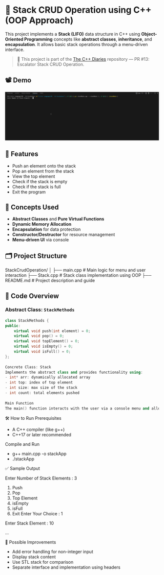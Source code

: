 # 🧱 Stack CRUD Operation using C++ (OOP Approach)

This project implements a **Stack (LIFO)** data structure in C++ using **Object-Oriented Programming** concepts like **abstract classes**, **inheritance**, and **encapsulation**. It allows basic stack operations through a menu-driven interface.

> 📁 This project is part of the [The C++ Diaries](https://github.com/Rajdeep5270/the-cpp-diaries) repository — PR #13: Escalator Stack CRUD Operation.

## 📽️ Demo

![Stack Operations Demo](https://github.com/Rajdeep5270/the-cpp-diaries/blob/master/PR%20-%2013%20Escalator/StackCrudOperation.gif)

## 📌 Features

- Push an element onto the stack
- Pop an element from the stack
- View the top element
- Check if the stack is empty
- Check if the stack is full
- Exit the program

## 🧠 Concepts Used

- **Abstract Classes** and **Pure Virtual Functions**
- **Dynamic Memory Allocation**
- **Encapsulation** for data protection
- **Constructor/Destructor** for resource management
- **Menu-driven UI** via console

## 🗂️ Project Structure

StackCrudOperation/
│
├── main.cpp # Main logic for menu and user interaction
├── Stack.cpp # Stack class implementation using OOP
├── README.md # Project description and guide

## 📄 Code Overview

### Abstract Class: `StackMethods`

```cpp
class StackMethods {
public:
    virtual void push(int element) = 0;
    virtual void pop() = 0;
    virtual void topElement() = 0;
    virtual void isEmpty() = 0;
    virtual void isFull() = 0;
};

Concrete Class: Stack
Implements the abstract class and provides functionality using:
- int* arr: dynamically allocated array
- int top: index of top element
- int size: max size of the stack
- int count: total elements pushed

Main Function
The main() function interacts with the user via a console menu and allows dynamic stack operations.
```

🛠️ How to Run
Prerequisites
- A C++ compiler (like g++)
- C++17 or later recommended

Compile and Run
- g++ main.cpp -o stackApp
- ./stackApp

✅ Sample Output

Enter Number of Stack Elements : 3

1. Push
2. Pop
3. Top Element
4. isEmpty
5. isFull
0. Exit
Enter Your Choice : 1

Enter Stack Element : 10

...

🧼 Possible Improvements

- Add error handling for non-integer input
- Display stack content
- Use STL stack for comparison
- Separate interface and implementation using headers
